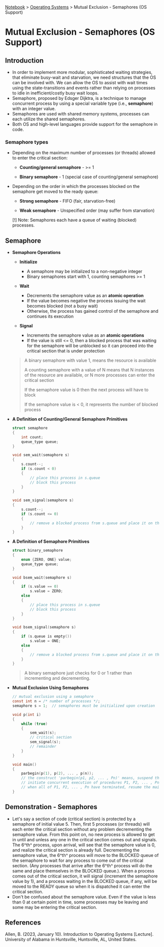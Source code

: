 <a href="../">Notebook</a> > <a href="./">Operating Systems</a> > Mutual Exclusion - Semaphores (OS Support)

# Mutual Exclusion - Semaphores (OS Support)



## Introduction

* In order to implement more modular, sophisticated waiting strategies, that eliminate busy-wait and starvation, we need structures that the OS can be involved with. We can allow the OS to assist with wait times using the state-transitions and events rather than relying on processes to idle in inefficient/costly busy wait loops.
* Semaphore, proposed by Edsger Dijktra, is a technique to manage concurrent process by using a special variable type (i.e., **semaphore**) with an integer value. 
* Semaphores are used with shared memory systems, processes can each utilize the shared semaphores.
* Both OS and high-level languages provide support for the semaphore in code.

### Semaphore types

* Depending on the maximum number of processes (or threads) allowed to enter the critical section:

  * **Counting/general semaphore** - >= 1

  * **Binary semaphore** - 1 (special case of counting/general semaphore)

* Depending on the order in which the processes blocked on the semaphore get moved to the ready queue:

  * **Strong semaphore** - FIFO (fair, starvation-free)

  * **Weak semaphore** - Unspecified order (may suffer from starvation)

  [!] Note: Semaphores each have a queue of waiting (blocked) processes.



## Semaphore

* **Semaphore Operations**

  * **Initialize**
    * A semaphore may be initialized to a non-negative integer
    * Binary semaphores start with 1, counting semaphores >= 1

  * **Wait**
    * Decrements the semaphore value as an **atomic operation**
    * If the value becomes negative the process issuing the wait becomes blocked (not a busy wait)
    * Otherwise, the process has gained control of the semaphore and continues its execution

  * **Signal**
    * Increments the semaphore value as an **atomic operations**
    * If the value is still <= 0, then a blocked process that was waiting for the semaphore will be unblocked so it can proceed into the critical section that is under protection

  > A binary semaphore with value 1, means the resource is available
  >
  > A counting semaphore with a value of N means that N instances of the resource are available, or N more processes can enter the critical section
  >
  > If the semaphore value is 0 then the next process will have to block
  >
  > If the semaphore value is < 0, it represents the number of blocked process

* **A Definition of Counting/General Semaphore Primitives**

  ```c
  struct semaphore
  {
      int count;
      queue_type queue;
  }
  
  void sem_wait(semaphore s)
  {
      s.count--;
      if (s.count < 0)
      {
          // place this process in s.queue
          // block this process
      }
  }
  
  void sem_signal(semaphore s)
  {
      s.count--;
      if (s.count <= 0)
      {
          // remove a blocked process from s.queue and place it on the ready queue
      }
  }
  ```

* **A Definition of Semaphore Primitives**

  ```c
  struct binary_semaphore
  {
      enum {ZERO, ONE} value;
      queue_type queue;
  }
  
  void bsem_wait(semaphore s)
  {
      if (s.value == 0)
          s.value = ZERO;
      else
      {
          // place this process in s.queue
          // block this process
      }
  }
  
  void bsem_signal(semaphore s)
  {
      if (s.queue is empty())
          s.value = ONE;
      else
      {
          // remove a blocked process from s.queue and place it on the ready queue
      }
  }
  ```

  > A binary semaphore just checks for 0 or 1 rather than incrementing and decrementing.

* **Mutual Exclusion Using Semaphores**

  ```c
  // mutual exclusion using a semaphore
  const int n = /* number of processes */;
  semaphore s = 1;	// semaphores must be initialized upon creation
  
  void p(int i)
  {
      while (true)
      {
          sem_wait(s);
          // critical section
          sem_signal(s);
          // remainder
      }
  }
  
  void main()
  {
      parbegin(p(1), p(2), ... , p(n));
      // the construct 'parbegin(p1, p2, ... , Pn)' means, suspend the execution of the main program;
      // initiate concurrent execution of procedures P1, P2, ... , Pn;
      // when all of P1, P2, ... , Pn have terminated, resume the main program
  }
  ```
  



## Demonstration - Semaphores

* Let's say a section of code (critical section) is protected by a semaphore of initial value 5. Then, first 5 processes (or threads) will each enter the critical section without any problem decrementing the semaphore value. From this point on, no new process is allowed to get in until and unless any one in the critical section comes out and signals. The 6^th^ process, upon arrival, will see that the semaphore value is 0, and realize the critical section is already full. Decrementing the semaphore value, the 6^th^ process will move to the BLOCKED queue of the semaphore to wait for any process to come out of the critical section. (Any processes that arrive after the 6^th^ process will do the same and place themselves in the BLOCKED queue.). When a process comes out of the critical section, it will signal (increment the semaphore value by 1), and a process waiting in the BLOCKED queue, if any, will be moved to the READY queue so when it is dispatched it can enter the critical section.
* Don't be confused about the semaphore value. Even if the value is less than 0 at certain point in time, some processes may be leaving and some may be entering the critical section.






## References

Allen, B. (2023, January 10). Introduction to Operating Systems [Lecture]. University of Alabama in Huntsville, Huntsville, AL, United States.
